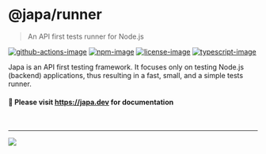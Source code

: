 # @japa/runner
> An API first tests runner for Node.js

[![github-actions-image]][github-actions-url] [![npm-image]][npm-url] [![license-image]][license-url] [![typescript-image]][typescript-url]

Japa is an API first testing framework. It focuses only on testing Node.js (backend) applications, thus resulting in a fast, small, and a simple tests runner.

#### 💁 Please visit https://japa.dev for documentation

<br />
<hr>

![](https://cdn.jsdelivr.net/gh/thetutlage/static/sponsorkit/sponsors.png)

[github-actions-image]: https://img.shields.io/github/actions/workflow/status/japa/runner/test.yml?style=for-the-badge "github-actions"

[github-actions-url]: https://github.com/japa/runner/actions/workflows/test.yml

[npm-image]: https://img.shields.io/npm/v/@japa/runner.svg?style=for-the-badge&logo=npm
[npm-url]: https://npmjs.org/package/@japa/runner "npm"

[license-image]: https://img.shields.io/npm/l/@japa/runner?color=blueviolet&style=for-the-badge
[license-url]: LICENSE.md "license"

[typescript-image]: https://img.shields.io/badge/Typescript-294E80.svg?style=for-the-badge&logo=typescript
[typescript-url]:  "typescript"
